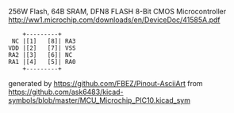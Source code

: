 256W Flash, 64B SRAM, DFN8
FLASH 8-Bit CMOS Microcontroller
http://ww1.microchip.com/downloads/en/DeviceDoc/41585A.pdf


	    +---------+
	 NC |[1]   [8]| RA3
	VDD |[2]   [7]| VSS
	RA2 |[3]   [6]| NC
	RA1 |[4]   [5]| RA0
	    +---------+


generated by https://github.com/FBEZ/Pinout-AsciiArt from https://github.com/ask6483/kicad-symbols/blob/master/MCU_Microchip_PIC10.kicad_sym